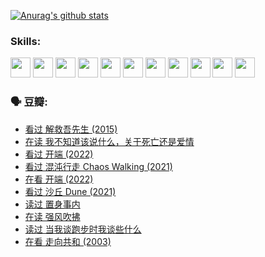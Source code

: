 
[![Anurag's github stats](https://github-readme-stats.vercel.app/api?username=w940853815)](https://github.com/anuraghazra/github-readme-stats)

### Skills:

<code><img height="32" src="https://cdn.jsdelivr.net/npm/simple-icons@v5/icons/python.svg"></code>
<code><img height="32" src="https://cdn.jsdelivr.net/npm/simple-icons@v5/icons/javascript.svg"></code>
<code><img height="32" src="https://cdn.jsdelivr.net/npm/simple-icons@v5/icons/django.svg"></code>
<code><img height="32" src="https://cdn.jsdelivr.net/npm/simple-icons@v5/icons/flask.svg"></code>
<code><img height="32" src="https://cdn.jsdelivr.net/npm/simple-icons@v5/icons/vuetify.svg"></code>
<code><img height="32" src="https://cdn.jsdelivr.net/npm/simple-icons@v5/icons/git.svg"></code>
<code><img height="32" src="https://cdn.jsdelivr.net/npm/simple-icons@v5/icons/docker.svg"></code>
<code><img height="32" src="https://cdn.jsdelivr.net/npm/simple-icons@v5/icons/postgresql.svg"></code>
<code><img height="32" src="https://cdn.jsdelivr.net/npm/simple-icons@v5/icons/elasticsearch.svg"></code>
<code><img height="32" src="https://cdn.jsdelivr.net/npm/simple-icons@v5/icons/macos.svg"></code>
<code><img height="32" src="https://cdn.jsdelivr.net/npm/simple-icons@v5/icons/linux.svg"></code>

### 🗣 豆瓣:

<!-- DOUBAN-ACTIVITIES:START -->
- [看过 解救吾先生‎ (2015)](https://www.douban.com/people/136069238/status/3744047085/?_i=43763168)
- [在读 我不知道该说什么，关于死亡还是爱情](https://www.douban.com/people/136069238/status/3742672820/?_i=43763168)
- [看过 开端‎ (2022)](https://www.douban.com/people/136069238/status/3737530861/?_i=43763168)
- [看过 混沌行走 Chaos Walking‎ (2021)](https://www.douban.com/people/136069238/status/3734828206/?_i=43763168)
- [在看 开端‎ (2022)](https://www.douban.com/people/136069238/status/3733533297/?_i=43763168)
- [看过 沙丘 Dune‎ (2021)](https://www.douban.com/people/136069238/status/3726869471/?_i=43763168)
- [读过 置身事内](https://www.douban.com/people/136069238/status/3726223867/?_i=43763168)
- [在读 强风吹拂](https://www.douban.com/people/136069238/status/3725395475/?_i=43763168)
- [读过 当我谈跑步时我谈些什么](https://www.douban.com/people/136069238/status/3715422296/?_i=43763168)
- [在看 走向共和‎ (2003)](https://www.douban.com/people/136069238/status/3711470443/?_i=43763168)
<!-- DOUBAN-ACTIVITIES:END -->
<!--
**w940853815/w940853815** is a ✨ _special_ ✨ repository because its `README.md` (this file) appears on your GitHub profile.

Here are some ideas to get you started:

- 🔭 I’m currently working on ...
- 🌱 I’m currently learning ...
- 👯 I’m looking to collaborate on ...
- 🤔 I’m looking for help with ...
- 💬 Ask me about ...
- 📫 How to reach me: ...
- 😄 Pronouns: ...
- ⚡ Fun fact: ...
-->
